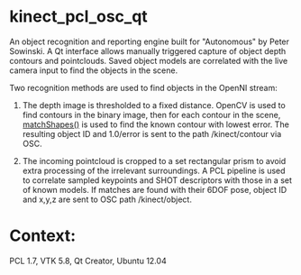 kinect_pcl_osc_qt
=================

An object recognition and reporting engine built for "Autonomous" by Peter Sowinski. A Qt interface allows manually triggered capture of object depth contours and pointclouds. Saved object models are correlated with the live camera input to find the objects in the scene.

Two recognition methods are used to find objects in the OpenNI stream:

1. The depth image is thresholded to a fixed distance. OpenCV is used to find contours in the binary image, then for each contour in the scene, [matchShapes()](http://opencv.jp/opencv-2.2_org/cpp/imgproc_structural_analysis_and_shape_descriptors.html#cv-matchshapes) is used to find the known contour with lowest error. The resulting object ID and 1.0/error is sent to the path /kinect/contour via OSC.

2. The incoming pointcloud is cropped to a set rectangular prism to avoid extra processing of the irrelevant surroundings. A PCL pipeline is used to correlate sampled keypoints and SHOT descriptors with those in a set of known models. If matches are found with their 6DOF pose, object ID and x,y,z are sent to OSC path /kinect/object.


Context:
==============

PCL 1.7, VTK 5.8, Qt Creator, Ubuntu 12.04

